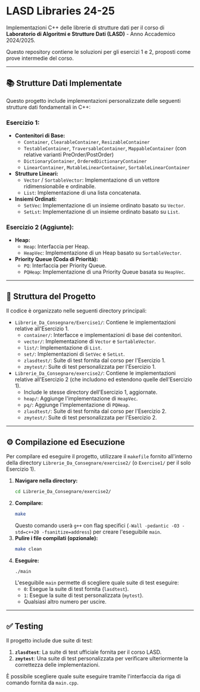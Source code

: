 # LASD Libraries 24-25

Implementazioni C++ delle librerie di strutture dati per il corso di **Laboratorio di Algoritmi e Strutture Dati (LASD)** - Anno Accademico 2024/2025.

Questo repository contiene le soluzioni per gli esercizi 1 e 2, proposti come prove intermedie del corso.

---

## 📚 Strutture Dati Implementate

Questo progetto include implementazioni personalizzate delle seguenti strutture dati fondamentali in C++:

### Esercizio 1:
* **Contenitori di Base:**
    * `Container`, `ClearableContainer`, `ResizableContainer`
    * `TestableContainer`, `TraversableContainer`, `MappableContainer` (con relative varianti PreOrder/PostOrder)
    * `DictionaryContainer`, `OrderedDictionaryContainer`
    * `LinearContainer`, `MutableLinearContainer`, `SortableLinearContainer`
* **Strutture Lineari:**
    * `Vector` / `SortableVector`: Implementazione di un vettore ridimensionabile e ordinabile.
    * `List`: Implementazione di una lista concatenata.
* **Insiemi Ordinati:**
    * `SetVec`: Implementazione di un insieme ordinato basato su `Vector`.
    * `SetLst`: Implementazione di un insieme ordinato basato su `List`.

### Esercizio 2 (Aggiunte):
* **Heap:**
    * `Heap`: Interfaccia per Heap.
    * `HeapVec`: Implementazione di un Heap basato su `SortableVector`.
* **Priority Queue (Coda di Priorità):**
    * `PQ`: Interfaccia per Priority Queue.
    * `PQHeap`: Implementazione di una Priority Queue basata su `HeapVec`.

---

## 📁 Struttura del Progetto

Il codice è organizzato nelle seguenti directory principali:

* `Librerie_Da_Consegnare/Exercise1/`: Contiene le implementazioni relative all'Esercizio 1.
    * `container/`: Interfacce e implementazioni di base dei contenitori.
    * `vector/`: Implementazione di `Vector` e `SortableVector`.
    * `list/`: Implementazione di `List`.
    * `set/`: Implementazioni di `SetVec` e `SetLst`.
    * `zlasdtest/`: Suite di test fornita dal corso per l'Esercizio 1.
    * `zmytest/`: Suite di test personalizzata per l'Esercizio 1.
* `Librerie_Da_Consegnare/exercise2/`: Contiene le implementazioni relative all'Esercizio 2 (che includono ed estendono quelle dell'Esercizio 1).
    * Include le stesse directory dell'Esercizio 1, aggiornate.
    * `heap/`: Aggiunge l'implementazione di `HeapVec`.
    * `pq/`: Aggiunge l'implementazione di `PQHeap`.
    * `zlasdtest/`: Suite di test fornita dal corso per l'Esercizio 2.
    * `zmytest/`: Suite di test personalizzata per l'Esercizio 2.

---

## ⚙️ Compilazione ed Esecuzione

Per compilare ed eseguire il progetto, utilizzare il `makefile` fornito all'interno della directory `Librerie_Da_Consegnare/exercise2/` (o `Exercise1/` per il solo Esercizio 1).

1.  **Navigare nella directory:**
    ```bash
    cd Librerie_Da_Consegnare/exercise2/
    ```
2.  **Compilare:**
    ```bash
    make
    ```
    Questo comando userà `g++` con flag specifici (`-Wall -pedantic -O3 -std=c++20 -fsanitize=address`) per creare l'eseguibile `main`.
3.  **Pulire i file compilati (opzionale):**
    ```bash
    make clean
    ```
4.  **Eseguire:**
    ```bash
    ./main
    ```
    L'eseguibile `main` permette di scegliere quale suite di test eseguire:
    * `0`: Esegue la suite di test fornita (`lasdtest`).
    * `1`: Esegue la suite di test personalizzata (`mytest`).
    * Qualsiasi altro numero per uscire.

---

## ✅ Testing

Il progetto include due suite di test:

1.  **`zlasdtest`**: La suite di test ufficiale fornita per il corso LASD.
2.  **`zmytest`**: Una suite di test personalizzata per verificare ulteriormente la correttezza delle implementazioni.

È possibile scegliere quale suite eseguire tramite l'interfaccia da riga di comando fornita da `main.cpp`.
